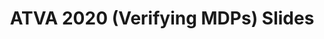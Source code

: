 ---
layout: external
link: '%BASE_URL%/assets/pdf/atva2020_nondeterminism_slides.pdf'
type: conference

title: 'ATVA 2020 (Verifying MDPs) Slides'

heading: 'Probabilistic Hyperproperties with Nondeterminism'
publink: atva2020_nondeterminism

target: '[ATVA 2020]'
location: 'Virtual'
presented_on: 2020-10-22

time: 25
frames: 24
tech: {icon: 'fab fa-google', name: 'Google Slides'}
---